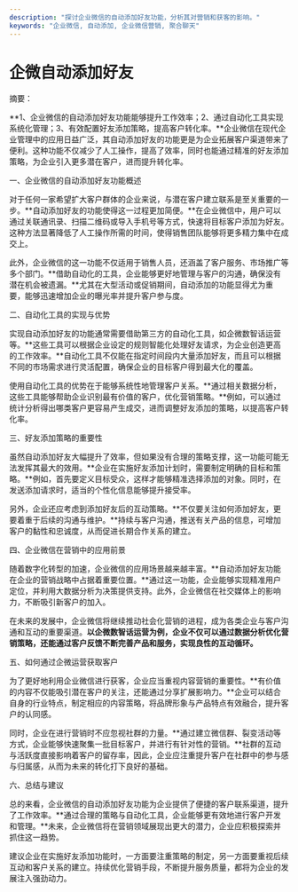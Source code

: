 ```yaml
---
description: "探讨企业微信的自动添加好友功能，分析其对营销和获客的影响。"
keywords: "企业微信, 自动添加, 企业微信营销, 聚合聊天"
---
```

# 企微自动添加好友

摘要：

**1、企业微信的自动添加好友功能能够提升工作效率；2、通过自动化工具实现系统化管理；3、有效配置好友添加策略，提高客户转化率。**企业微信在现代企业管理中的应用日益广泛，其自动添加好友的功能更是为企业拓展客户渠道带来了便利。这种功能不仅减少了人工操作，提高了效率，同时也能通过精准的好友添加策略，为企业引入更多潜在客户，进而提升转化率。

一、企业微信的自动添加好友功能概述

对于任何一家希望扩大客户群体的企业来说，与潜在客户建立联系是至关重要的一步。**自动添加好友的功能使得这一过程更加简便。**在企业微信中，用户可以通过关联通讯录、扫描二维码或导入手机号等方式，快速将目标客户添加为好友。这种方法显著降低了人工操作所需的时间，使得销售团队能够将更多精力集中在成交上。

此外，企业微信的这一功能不仅适用于销售人员，还涵盖了客户服务、市场推广等多个部门。**借助自动化的工具，企业能够更好地管理与客户的沟通，确保没有潜在机会被遗漏。**尤其在大型活动或促销期间，自动添加的功能显得尤为重要，能够迅速增加企业的曝光率并提升客户参与度。

二、自动化工具的实现与优势

实现自动添加好友的功能通常需要借助第三方的自动化工具，如企微数智话运营等。**这些工具可以根据企业设定的规则智能化处理好友请求，为企业创造更高的工作效率。**自动化工具不仅能在指定时间段内大量添加好友，而且可以根据不同的市场需求进行灵活配置，确保企业的目标客户得到最大化的覆盖。

使用自动化工具的优势在于能够系统性地管理客户关系。**通过相关数据分析，这些工具能够帮助企业识别最有价值的客户，优化营销策略。**例如，可以通过统计分析得出哪类客户更容易产生成交，进而调整好友添加的策略，以提高客户转化率。

三、好友添加策略的重要性

虽然自动添加好友大幅提升了效率，但如果没有合理的策略支撑，这一功能可能无法发挥其最大的效用。**企业在实施好友添加计划时，需要制定明确的目标和策略。**例如，首先要定义目标受众，这样才能够精准选择添加的对象。同时，在发送添加请求时，适当的个性化信息能够提升接受率。

另外，企业还应考虑到添加好友后的互动策略。**不仅要关注如何添加好友，更要着重于后续的沟通与维护。**持续与客户沟通，推送有关产品的信息，可增加客户的黏性和忠诚度，从而促进长期合作关系的建立。

四、企业微信在营销中的应用前景

随着数字化转型的加速，企业微信的应用场景越来越丰富。**自动添加好友功能在企业的营销战略中占据着重要位置。**通过这一功能，企业能够实现精准用户定位，并利用大数据分析为决策提供支持。此外，企业微信在社交媒体上的影响力，不断吸引新客户的加入。

在未来的发展中，企业微信将继续推动社会化营销的进程，成为各类企业与客户沟通和互动的重要渠道。**以企微数智话运营为例，企业不仅可以通过数据分析优化营销策略，还能通过客户反馈不断完善产品和服务，实现良性的互动循环。**

五、如何通过企微运营获取客户

为了更好地利用企业微信进行获客，企业应当重视内容营销的重要性。**有价值的内容不仅能吸引潜在客户的关注，还能通过分享扩展影响力。**企业可以结合自身的行业特点，制定相应的内容策略，将品牌形象与产品特点有效融合，提升客户的认同感。

同时，企业在进行营销时不应忽视社群的力量。**通过建立微信群、裂变活动等方式，企业能够快速聚集一批目标客户，并进行有针对性的营销。**社群的互动与活跃度直接影响着客户的留存率，因此，企业应注重提升客户在社群中的参与感与归属感，从而为未来的转化打下良好的基础。

六、总结与建议

总的来看，企业微信的自动添加好友功能为企业提供了便捷的客户联系渠道，提升了工作效率。**通过合理的策略与自动化工具，企业能够更有效地进行客户开发和管理。**未来，企业微信将在营销领域展现出更大的潜力，企业应积极探索并抓住这一趋势。

建议企业在实施好友添加功能时，一方面要注重策略的制定，另一方面要重视后续互动和客户关系的建立。持续优化营销手段，不断提升服务质量，都将为企业的发展注入强劲动力。
